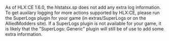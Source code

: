 As of HLX:CE 1.6.0, the hlstatsx.sp does not add any extra log information. To get auxilary logging for more actions supported by HLX:CE, please run the SuperLogs plugin for your game (in extras/SuperLogs or on the AlliedModders site). If a SuperLogs plugin is not available for your game, it is likely that the "SuperLogs: Generic" plugin will still be of use to add some extra information.
